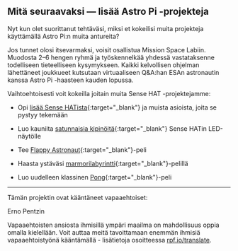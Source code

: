 ## Mitä seuraavaksi — lisää Astro Pi -projekteja

Nyt kun olet suorittanut tehtäväsi, miksi et kokeilisi muita projekteja käyttämällä Astro Pi:n muita antureita?

Jos tunnet olosi itsevarmaksi, voisit osallistua Mission Space Labiin. Muodosta 2–6 hengen ryhmä ja työskennelkää yhdessä vastataksenne todelliseen tieteelliseen kysymykseen. Kaikki kelvollisen ohjelman lähettäneet joukkueet kutsutaan virtuaaliseen Q&A:han ESAn astronautin kanssa Astro Pi -haasteen kauden lopussa.

Vaihtoehtoisesti voit kokeilla joitain muita Sense HAT -projektejamme:

+ Opi [lisää Sense HATista](https://projects.raspberrypi.org/en/projects/getting-started-with-the-sense-hat){:target="_blank"} ja muista asioista, joita se pystyy tekemään

+ Luo kauniita [satunnaisia kipinöitä](https://projects.raspberrypi.org/en/projects/sense-hat-random-sparkles){:target="_blank"} Sense HATin LED-näytölle

+ Tee [Flappy Astronaut](https://projects.raspberrypi.org/en/projects/flappy-astronaut){:target="_blank"}-peli

+ Haasta ystäväsi [marmorilabyrintti](https://projects.raspberrypi.org/en/projects/sense-hat-marble-maze){:target="_blank"}-pelillä

+ Luo uudelleen klassinen [Pong](https://projects.raspberrypi.org/en/projects/sense-hat-pong){:target="_blank"}-peli

***

Tämän projektin ovat kääntäneet vapaaehtoiset:

Erno Pentzin

Vapaaehtoisten ansiosta ihmisillä ympäri maailma on mahdollisuus oppia omalla kielellään. Voit auttaa meitä tavoittamaan enemmän ihmisiä vapaaehtoistyönä kääntämällä - lisätietoja osoitteessa [rpf.io/translate](rpf.io/translate).
